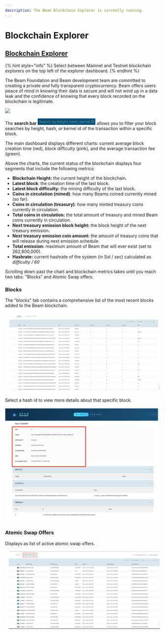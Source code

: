 ```yaml
---
description: The Beam Blockchain Explorer is currently running.
---
```


# Blockchain Explorer

## [Blockchain Explorer](https://explorer.beam.mw)

{% hint style="info" %}
Select between Mainnet and Testnet blockchain explorers on the top left of the explorer dashboard.
{% endhint %}

The Beam Foundation and Beam development team are committed to creating a private _and_ fully transparent cryptocurrency. Beam offers users peace of mind in knowing their data is secure and will not wind up in a data leak and the confidence of knowing that every block recorded on the blockchain is legitimate.

![](.gitbook/assets/Screenshot\_193.png)

The **search bar** <img src=".gitbook/assets/Screen Shot 2021-08-16 at 5.16.09 PM.png" alt="" data-size="line"> allows you to filter your block searches by height, hash, or kernel id of the transaction within a specific block.

The main dashboard displays different charts: current average block creation time (red), block difficulty (pink), and the average transaction fee (green).

Above the charts, the current status of the blockchain displays four segments that include the following metrics:

* **Blockchain Height:** the current height of the blockchain‌.
* **Latest block**: the creation time of the last block.
* **Latest block difficulty:** the mining difficulty of the last block.
* **Coins in circulation (mined)**: how many Beams coined currently mined (so far).
* **Coins in circulation (treasury)**: how many minted treasury coins currently in circulation.
* **Total coins in circulation:** the total amount of treasury and mined Beam coins currently in circulation.
* **Next treasury emission block height:** the block height of the next treasury emission.
* **Next treasury emission coin amount:** the amount of treasury coins that will release during next emission schedule.
* **Total emission:** maximum amount of Beam that will ever exist (set to 262,800,000).
* **Hashrate:** current hashrate of the system (in Sol / sec) calculated as _difficulty / 60‌_

Scrolling down past the chart and blockchain metrics takes until you reach two tabs: "Blocks" and Atomic Swap offers.

### Blocks

The "blocks" tab contains a comprehensive list of the most recent blocks added to the Beam blockchain.

![](<.gitbook/assets/Screen Shot 2021-06-02 at 5.47.24 PM.png>)

Select a hash id to view more details about that specific block. 

![](<.gitbook/assets/Screen Shot 2021-06-02 at 5.54.28 PM.png>)

### Atomic Swap Offers

Displays as list of active atomic swap offers.

![](<.gitbook/assets/Screen Shot 2021-06-02 at 5.57.06 PM.png>)


